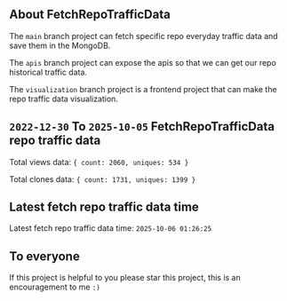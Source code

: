 ## About FetchRepoTrafficData

The `main` branch project can fetch specific repo everyday traffic data and save them in the MongoDB.

The `apis` branch project can expose the apis so that we can get our repo historical traffic data.

The `visualization` branch project is a frontend project that can make the repo traffic data visualization.

## `2022-12-30` To `2025-10-05` FetchRepoTrafficData repo traffic data

Total views data: `{ count: 2060, uniques: 534 }`

Total clones data: `{ count: 1731, uniques: 1399 }`

## Latest fetch repo traffic data time

Latest fetch repo traffic data time: `2025-10-06 01:26:25`

## To everyone

If this project is helpful to you please star this project, this is an encouragement to me `:)`




